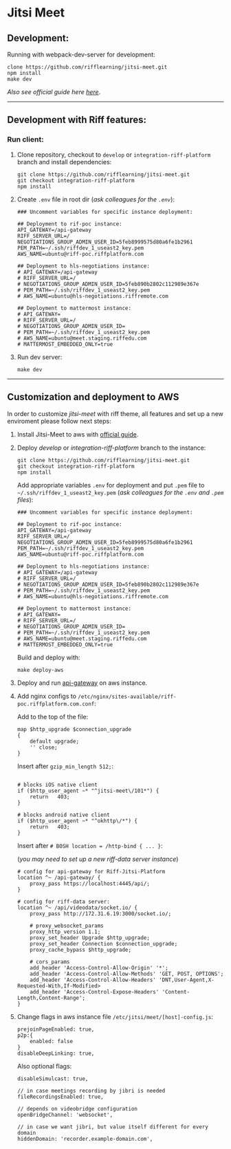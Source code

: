 # Jitsi Meet
## Development:
Running with webpack-dev-server for development:
```
clone https://github.com/rifflearning/jitsi-meet.git
npm install
make dev
```
*Also see official guide here [here](https://jitsi.github.io/handbook/docs/dev-guide/dev-guide-web)*.

---
## Development with Riff features:
### Run client:
1. Clone repository, checkout to `develop` or `integration-riff-platform` branch and install dependencies:
    ```
    git clone https://github.com/rifflearning/jitsi-meet.git
    git checkout integration-riff-platform
    npm install
    ```
2. Create `.env` file in root dir (*ask colleagues for the `.env`*):
    ```
    ### Uncomment variables for specific instance deployment:

    ## Deployment to rif-poc instance:
    API_GATEWAY=/api-gateway
    RIFF_SERVER_URL=/
    NEGOTIATIONS_GROUP_ADMIN_USER_ID=5feb8999575d80a6fe1b2961
    PEM_PATH=~/.ssh/riffdev_1_useast2_key.pem
    AWS_NAME=ubuntu@riff-poc.riffplatform.com

    ## Deployment to hls-negotiations instance:
    # API_GATEWAY=/api-gateway
    # RIFF_SERVER_URL=/
    # NEGOTIATIONS_GROUP_ADMIN_USER_ID=5feb890b2802c112989e367e
    # PEM_PATH=~/.ssh/riffdev_1_useast2_key.pem
    # AWS_NAME=ubuntu@hls-negotiations.riffremote.com

    ## Deployment to mattermost instance:
    # API_GATEWAY=
    # RIFF_SERVER_URL=/
    # NEGOTIATIONS_GROUP_ADMIN_USER_ID=
    # PEM_PATH=~/.ssh/riffdev_1_useast2_key.pem
    # AWS_NAME=ubuntu@meet.staging.riffedu.com
    # MATTERMOST_EMBEDDED_ONLY=true
    ```
3. Run dev server:
    ```
    make dev
    ```
---
## Customization and deployment to AWS
In order to customize *jitsi-meet* with riff theme, all features and set up a new enviroment please follow next steps:

1. Install Jitsi-Meet to aws with [official guide](https://jitsi.github.io/handbook/docs/devops-guide/devops-guide-quickstart).

2. Deploy *develop* or *integration-riff-platform* branch to the instance:
    ```
    git clone https://github.com/rifflearning/jitsi-meet.git
    git checkout integration-riff-platform
    npm install
    ```
    Add appropriate variables `.env` for deployment and put `.pem` file to `~/.ssh/riffdev_1_useast2_key.pem` (*ask colleagues for the `.env` and `.pem` files*):
    ```
    ### Uncomment variables for specific instance deployment:

    ## Deployment to rif-poc instance:
    API_GATEWAY=/api-gateway
    RIFF_SERVER_URL=/
    NEGOTIATIONS_GROUP_ADMIN_USER_ID=5feb8999575d80a6fe1b2961
    PEM_PATH=~/.ssh/riffdev_1_useast2_key.pem
    AWS_NAME=ubuntu@riff-poc.riffplatform.com

    ## Deployment to hls-negotiations instance:
    # API_GATEWAY=/api-gateway
    # RIFF_SERVER_URL=/
    # NEGOTIATIONS_GROUP_ADMIN_USER_ID=5feb890b2802c112989e367e
    # PEM_PATH=~/.ssh/riffdev_1_useast2_key.pem
    # AWS_NAME=ubuntu@hls-negotiations.riffremote.com

    ## Deployment to mattermost instance:
    # API_GATEWAY=
    # RIFF_SERVER_URL=/
    # NEGOTIATIONS_GROUP_ADMIN_USER_ID=
    # PEM_PATH=~/.ssh/riffdev_1_useast2_key.pem
    # AWS_NAME=ubuntu@meet.staging.riffedu.com
    # MATTERMOST_EMBEDDED_ONLY=true
    ```
    Build and deploy with:
    ```
    make deploy-aws
    ```
3. Deploy and run [api-gateway](https://github.com/rifflearning/riff-jitsi-platform/tree/main/api-gateway) on aws instance.
4. Add nginx configs to `/etc/nginx/sites-available/riff-poc.riffplatform.com.conf`:

    Add to the top of the file:
    ```
    map $http_upgrade $connection_upgrade
    {
        default upgrade;
        '' close;
    }
    ```
    Insert after `gzip_min_length 512;`:
    ```
    
    # blocks iOS native client
    if ($http_user_agent ~* "^jitsi-meet\/101*") {
        return   403;
    }

    # blocks android native client
    if ($http_user_agent ~* "^okhttp\/*") {
        return   403;
    }
    ```
    Insert after `# BOSH location = /http-bind { ... }`:
    
    (*you may need to set up a new riff-data server instance*)
    ```
    # config for api-gateway for Riff-Jitsi-Platform
    location ^~ /api-gateway/ {
        proxy_pass https://localhost:4445/api/;
    }

    # config for riff-data server:
    location ^~ /api/videodata/socket.io/ {
        proxy_pass http://172.31.6.19:3000/socket.io/;

        # proxy_websocket_params
        proxy_http_version 1.1;
        proxy_set_header Upgrade $http_upgrade;
        proxy_set_header Connection $connection_upgrade;
        proxy_cache_bypass $http_upgrade;

        # cors_params
        add_header 'Access-Control-Allow-Origin' '*';
        add_header 'Access-Control-Allow-Methods' 'GET, POST, OPTIONS';
        add_header 'Access-Control-Allow-Headers' 'DNT,User-Agent,X-Requested-With,If-Modified>
        add_header 'Access-Control-Expose-Headers' 'Content-Length,Content-Range';
    }

    ```
5. Change flags in aws instance file `/etc/jitsi/meet/[host]-config.js`:
    ```
    prejoinPageEnabled: true,
    p2p:{
        enabled: false
    }
    disableDeepLinking: true,
    ```
    Also optional flags:
    ```
    disableSimulcast: true,

    // in case meetings recording by jibri is needed
    fileRecordingsEnabled: true, 

    // depends on videobridge configuration
    openBridgeChannel: 'websocket',

    // in case we want jibri, but value itself different for every domain
    hiddenDomain: 'recorder.example-domain.com',
    ```